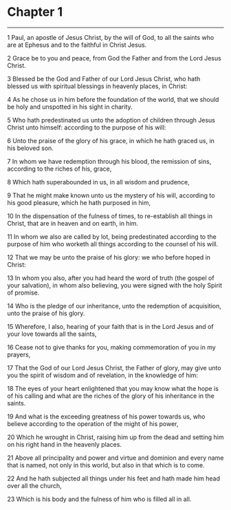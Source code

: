 # Chapter 1

***

1 Paul, an apostle of Jesus Christ, by the will of God, to all the saints who are at Ephesus and to the faithful in Christ Jesus.

2 Grace be to you and peace, from God the Father and from the Lord Jesus Christ.

3 Blessed be the God and Father of our Lord Jesus Christ, who hath blessed us with spiritual blessings in heavenly places, in Christ:

4 As he chose us in him before the foundation of the world, that we should be holy and unspotted in his sight in charity.

5 Who hath predestinated us unto the adoption of children through Jesus Christ unto himself: according to the purpose of his will:

6 Unto the praise of the glory of his grace, in which he hath graced us, in his beloved son.

7 In whom we have redemption through his blood, the remission of sins, according to the riches of his, grace,

8 Which hath superabounded in us, in all wisdom and prudence,

9 That he might make known unto us the mystery of his will, according to his good pleasure, which he hath purposed in him,

10 In the dispensation of the fulness of times, to re-establish all things in Christ, that are in heaven and on earth, in him.

11 In whom we also are called by lot, being predestinated according to the purpose of him who worketh all things according to the counsel of his will.

12 That we may be unto the praise of his glory: we who before hoped in Christ:

13 In whom you also, after you had heard the word of truth (the gospel of your salvation), in whom also believing, you were signed with the holy Spirit of promise.

14 Who is the pledge of our inheritance, unto the redemption of acquisition, unto the praise of his glory.

15 Wherefore, I also, hearing of your faith that is in the Lord Jesus and of your love towards all the saints,

16 Cease not to give thanks for you, making commemoration of you in my prayers,

17 That the God of our Lord Jesus Christ, the Father of glory, may give unto you the spirit of wisdom and of revelation, in the knowledge of him:

18 The eyes of your heart enlightened that you may know what the hope is of his calling and what are the riches of the glory of his inheritance in the saints.

19 And what is the exceeding greatness of his power towards us, who believe according to the operation of the might of his power,

20 Which he wrought in Christ, raising him up from the dead and setting him on his right hand in the heavenly places.

21 Above all principality and power and virtue and dominion and every name that is named, not only in this world, but also in that which is to come.

22 And he hath subjected all things under his feet and hath made him head over all the church,

23 Which is his body and the fulness of him who is filled all in all.

